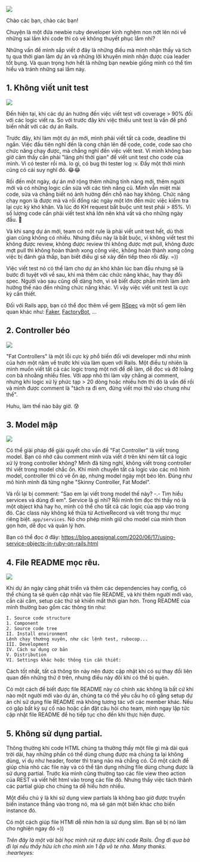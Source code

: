 ![](https://images.viblo.asia/b97ce263-54ae-4f45-9980-c10b5b1d9b96.jpg)

Chào các bạn, chào các bạn!

Chuyện là một đứa newbie ruby developer kinh nghệm non nớt lên nói về những sai lầm khi code thì có vẻ không thuyết phục lắm nhỉ?

Những vấn đề mình sắp viết ở đây là những điều mà mình nhận thấy và tích tụ qua thời gian làm dự án và những lời khuyên mình nhận được của leader tốt bụng. Và quan trọng hơn hết là những bạn newbie giống mình có thể tìm hiểu và tránh những sai lầm này.

## 1. Không viết unit test

![](https://images.viblo.asia/6f57bc50-72a8-4ba6-8fff-2059ebe7a4d2.jpg)

Đến hiện tại, khi các dự án hướng đến việc viết test với coverage > 90% đối với các logic viết ra. So với trước đây khi việc thiếu unit test là vấn đề phổ biến nhất với các dự án Rails.

Trước đây, khi làm một dự án mới, mình phải viết tất cả code, deadline thì ngắn. Việc đầu tiên nghĩ đến là cong chân lên để code, code, code sao cho chức năng chạy được, mà chẳng nghĩ đến việc viết test. Vì mình không bao giờ cảm thấy cần phải "lãng phí thời gian" để viết unit test cho code của mình. Vì có tester rồi mà. lo gì, có bug thì tester log :v. Đấy một thời mình cũng có cái suy nghĩ đó. :joy::joy:

Rối đến một ngày, dự án mở rộng thêm những tính năng mới, thêm người mới và có những logic cần sửa với các tính năng cũ. Mình vẫn miệt mài code, sửa và chẳng biết nó ảnh hưởng đến chỗ nào hay không. Chức năng chạy ngon là được mà và rồi đống rác ngày một lớn đến mức việc kiểm tra lại cực kỳ khó khăn. Và lúc đó KH request bắt buộc unit test phải > 85%. Vì số lượng code cần phải viết test khá lớn nên khá vất vả cho những ngày đầu. :hankey:

Và khi sang dự án mới, team có một rule là phải viết unit test hết, dù thời gian cũng không có nhiều. Nhưng điều này là bắt buộc, vì không viết test thì không được review, không được review thì không được mợt pull, không được mợt pull thì không hoàn thành xong công việc, không hoàn thành xong công việc bị đánh giá thấp, bạn biết điều gì sẽ xảy đến tiếp theo rồi đấy. =))

Việc viết test nó có thể làm cho dự án khó khăn lúc ban đầu nhưng sẽ là bước đi tuyệt vời về sau, khi mà thêm các chức năng khác, hay thay đổi spec. Người vào sau cũng dễ dàng hơn, vì sẽ biết được phần mình làm ảnh hưởng thế nào đến những chức năng khác. Vì vậy việc viết unit test là cực kỳ cần thiết.

Đối với Rails app, bạn có thể đọc thêm về gem [RSpec](https://github.com/rspec/rspec-rails) và một số gem liên quan khác như: [Faker](https://github.com/faker-ruby/faker), [FactoryBot](https://github.com/thoughtbot/factory_bot), ...

## 2. Controller béo

![](https://images.viblo.asia/47139c41-2db6-46c9-94c5-076a8746fd89.jpg)

"Fat Controllers" là một lỗi cực kỳ phổ biến đối với developer mới như mình của hơn một năm về trước khi vừa làm quen với Rails. Một điều tự nhiên là mình muốn viết tất cả các logic trong một nơi để dễ làm, dễ đọc và đỡ loằng con bà nhoằng nhiều files. Với app nhỏ thì làm vậy chẳng ai comment, nhưng khi logic xử lý phức tạp > 20 dòng hoặc nhiều hơn thì đó là vấn đề rồi và mình được comment là "tách ra đi em, đừng viết mọi thứ vào chung như thế".

Huhu, làm thế nào bây giờ. :cold_sweat:

## 3. Model mập

![](https://images.viblo.asia/b0267069-9740-40b6-976d-b38ca9a7873c.jpeg)

Có thể giải pháp để giải quyết cho vấn đề "Fat Controller" là viết trong model. Bạn có nhớ câu comment mình vừa viết ở trên khi ném tất cả logic xử lý trong controller không? Mình đã từng nghĩ, không viết trong controller thì viết trong model chắc ổn. Khi mình chuyển tất cả logic vào các mô hình model, controller thì có vẻ ổn áp, nhưng model ngày một béo lên. Đúng như mô hình mình đã từng nghe "Skinny Controller, Fat Model".

Và rồi lại bị comment: "Sao em lại viết trong model thế này? -.- Tìm hiểu services và dùng đi em". Service là gì nhỉ? Rồi mình tìm đọc thì thấy nó là một object khá hay ho, mình có thể cho tất cả các logic của app vào trong đó. Các class này không kế thừa từ ActiveRecord và viết trong thư mục riêng biệt. `app/services`. Nó cho phép mình giữ cho model của mình thon gọn hơn, dễ đọc và quản lý hơn.

Bạn có thể đọc ở đây: https://blog.appsignal.com/2020/06/17/using-service-objects-in-ruby-on-rails.html

## 4. File README mọc rêu.

![](https://images.viblo.asia/a4cdf4ae-b99e-432b-b311-a075d4d8d6be.jpg)

Khi dự án ngày càng phát triển và thêm các dependencies hay config, có thể chúng ta sẽ quên cập nhật vào file README, và khi thêm người mới vào, cần cài cắm, setup các thứ sẽ khiến mất thời gian hơn. Trong README của mình thường bao gồm các thông tin như:

```
I. Source code structure
1. Component
2. Source code tree
II. Install environment
Lệnh chạy thường xuyên, như các lệnh test, rubocop...
III. Development
IV. Cách sử dụng cơ bản
V. Distribution
VI. Settings khác hoặc thông tin cần thiết:
```

Cách tốt nhất, tất cả thông tin này nên được cập nhật khi có sự thay đổi liên quan đến những thứ ở trên, nhưng điều này đôi khi có thể bị quên.

Có một cách để biết được file README này có chính xác không là bất cứ khi nào một người mới vào dự án, chúng ta có thể yêu cầu họ cố gắng setup dự án chỉ sử dụng file README mà không tương tác với các member khác. Nếu có gặp bất kỳ sự cố nào hoặc cần đặt câu hỏi cho team, mình ngay lập tức cập nhật file README để họ tiếp tục cho đến khi thực hiện được.

## 5. Không sử dụng partial.

Thông thường khi code HTML chúng ta thường thấy một file gì mà dài quá trời dài, hay những phần có thể dùng chung được mà chúng ta lại không dùng, ví dụ như header, footer thì trang nào mà chẳng có. Có một cách để giúp chia nhỏ các file này và có thể tận dụng những file dùng chung được là sử dụng partial. Trước kia mình cũng thường tạo các file view theo action của REST và viết hết html vào trong các file đó. Nhưng thấy việc tách thành các partial giúp cho chúng ta dễ hiểu hơn nhiều.

Một điều chú ý là khi sử dụng view partials là không bao giờ được truyền biến instance thẳng vào trong nó, mà sẽ gán một biến khác cho biến instance đó.

Có một cách giúp file HTMl dễ nhìn hơn là sử dụng slim. Bạn sẽ bị nó làm cho nghiện ngay đó =))

_Trên đây là một vài bài học mình rút ra được khi code Rails. Ông đi qua bà đi lại nếu thấy hữu ích cho mình xin 1 ắp vô te nha. Many thanks. :hearteyes:_
